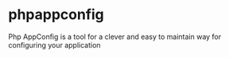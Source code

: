 # phpappconfig
Php AppConfig is a tool for a clever and easy to maintain way for configuring your application

